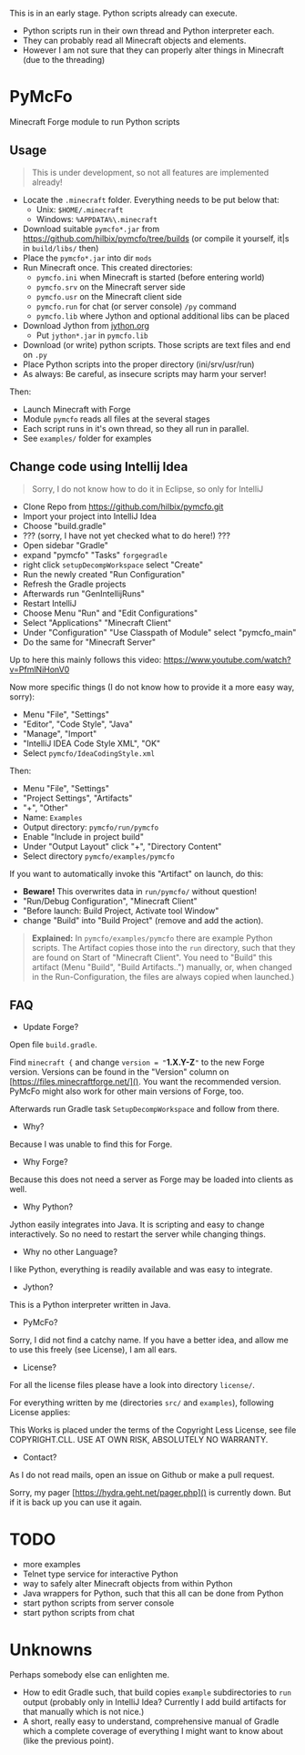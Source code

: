 This is in an early stage.  Python scripts already can execute.
- Python scripts run in their own thread and Python interpreter each.
- They can probably read all Minecraft objects and elements.
- However I am not sure that they can properly alter things in Minecraft (due to the threading)

# PyMcFo

Minecraft Forge module to run Python scripts

## Usage

> This is under development, so not all features are implemented already!

- Locate the `.minecraft` folder.  Everything needs to be put below that:
  - Unix: `$HOME/.minecraft`
  - Windows: `%APPDATA%\.minecraft`
- Download suitable `pymcfo*.jar` from https://github.com/hilbix/pymcfo/tree/builds (or compile it yourself, it|s in `build/libs/` then)
- Place the `pymcfo*.jar` into dir `mods`
- Run Minecraft once. This created directories:
  - `pymcfo.ini` when Minecraft is started (before entering world)
  - `pymcfo.srv` on the Minecraft server side
  - `pymcfo.usr` on the Minecraft client side
  - `pymcfo.run` for chat (or server console) `/py` command
  - `pymcfo.lib` where Jython and optional additional libs can be placed
- Download Jython from [jython.org](http://www.jython.org/downloads.html)
  - Put `jython*.jar` in `pymcfo.lib`
- Download (or write) python scripts.  Those scripts are text files and end on `.py`
- Place Python scripts into the proper directory (ini/srv/usr/run)
- As always: Be careful, as insecure scripts may harm your server!

Then:

- Launch Minecraft with Forge
- Module `pymcfo` reads all files at the several stages
- Each script runs in it's own thread, so they all run in parallel.
- See `examples/` folder for examples


## Change code using Intellij Idea

> Sorry, I do not know how to do it in Eclipse, so only for IntelliJ

- Clone Repo from https://github.com/hilbix/pymcfo.git
- Import your project into IntelliJ Idea
- Choose "build.gradle"
- ??? (sorry, I have not yet checked what to do here!) ???
- Open sidebar "Gradle"
- expand "pymcfo" "Tasks" `forgegradle`
- right click `setupDecompWorkspace` select "Create"
- Run the newly created "Run Configuration"
- Refresh the Gradle projects
- Afterwards run "GenIntellijRuns"
- Restart IntelliJ
- Choose Menu "Run" and "Edit Configurations"
- Select "Applications" "Minecraft Client"
- Under "Configuration" "Use Classpath of Module" select "pymcfo_main"
- Do the same for "Minecraft Server"

Up to here this mainly follows this video:
https://www.youtube.com/watch?v=PfmlNiHonV0

Now more specific things (I do not know how to provide it a more easy way, sorry):

- Menu "File", "Settings" 
- "Editor", "Code Style", "Java"
- "Manage", "Import"
- "IntelliJ IDEA Code Style XML", "OK"
- Select `pymcfo/IdeaCodingStyle.xml`

Then:

- Menu "File", "Settings"
- "Project Settings", "Artifacts"
- "+", "Other"
- Name: `Examples`
- Output directory: `pymcfo/run/pymcfo`
- Enable "Include in project build"
- Under "Output Layout" click "+", "Directory Content"
- Select directory `pymcfo/examples/pymcfo`

If you want to automatically invoke this "Artifact" on launch, do this: 

- **Beware!** This overwrites data in `run/pymcfo/` without question!
- "Run/Debug Configuration", "Minecraft Client"
- "Before launch: Build Project, Activate tool Window"
- change "Build" into "Build Project" (remove and add the action).


> **Explained:**  In `pymcfo/examples/pymcfo` there are example Python scripts.
> The Artifact copies those into the `run` directory, such that they are found on Start of "Minecraft Client".
> You need to "Build" this artifact (Menu "Build", "Build Artifacts..") manually,
> or, when changed in the Run-Configuration, the files are always copied when launched.)


## FAQ

- Update Forge?

Open file `build.gradle`.

Find `minecraft {` and change `version = "`**1.X.Y-Z**`"` to the new Forge version.
Versions can be found in the "Version" column on [https://files.minecraftforge.net/]().
You want the recommended version.  PyMcFo might also work for other main versions of Forge, too.

Afterwards run Gradle task `SetupDecompWorkspace` and follow from there.

- Why?

Because I was unable to find this for Forge.

- Why Forge?

Because this does not need a server as Forge may be loaded into clients as well.

- Why Python?

Jython easily integrates into Java.
It is scripting and easy to change interactively.
So no need to restart the server while changing things.

- Why no other Language?

I like Python, everything is readily available and was easy to integrate.

- Jython?

This is a Python interpreter written in Java.

- PyMcFo?

Sorry, I did not find a catchy name.
If you have a better idea,
and allow me to use this freely (see License),
I am all ears.

- License?

For all the license files please have a look into directory `license/`.

For everything written by me (directories `src/` and `examples`), following License applies:

This Works is placed under the terms of the Copyright Less License,
see file COPYRIGHT.CLL.  USE AT OWN RISK, ABSOLUTELY NO WARRANTY.

- Contact?

As I do not read mails, open an issue on Github or make a pull request.

Sorry, my pager [https://hydra.geht.net/pager.php]() is currently down.
But if it is back up you can use it again.


# TODO

- more examples
- Telnet type service for interactive Python
- way to safely alter Minecraft objects from within Python
- Java wrappers for Python, such that this all can be done from Python
- start python scripts from server console
- start python scripts from chat

# Unknowns

Perhaps somebody else can enlighten me.

- How to edit Gradle such, that build copies `example` subdirectories to `run` output (probably only in IntelliJ Idea?  Currently I add build artifacts for that manually which is not nice.)
- A short, really easy to understand, comprehensive manual of Gradle which a complete coverage of everything I might want to know about (like the previous point).
